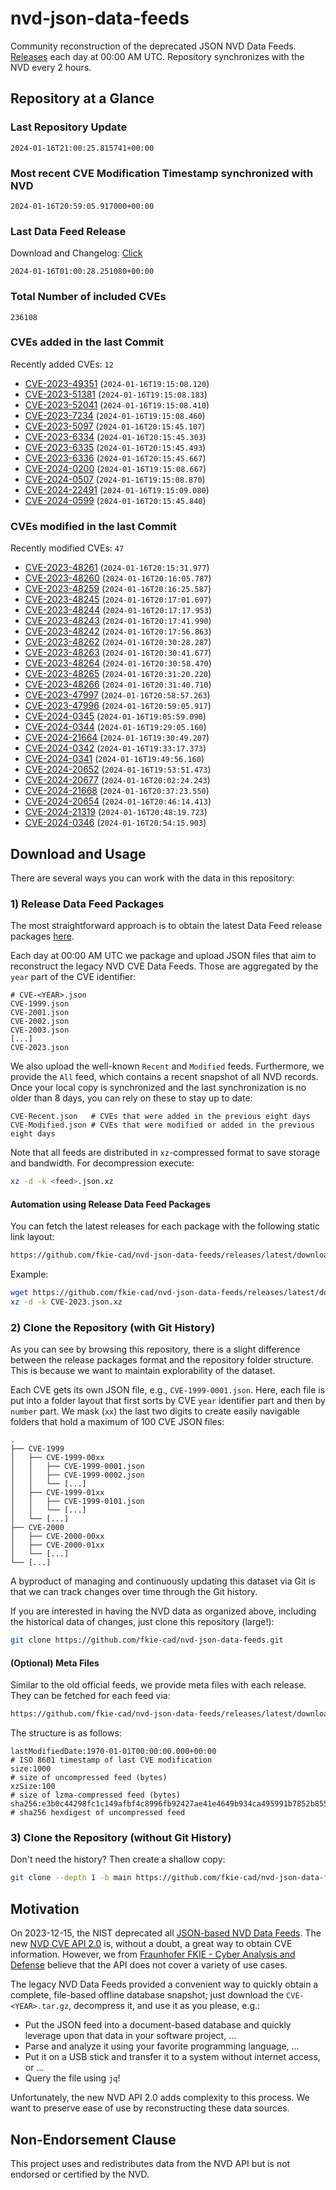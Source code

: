 # nvd-json-data-feeds

Community reconstruction of the deprecated JSON NVD Data Feeds. 
[Releases](https://github.com/fkie-cad/nvd-json-data-feeds/releases/latest) each day at 00:00 AM UTC.
Repository synchronizes with the NVD every 2 hours.

## Repository at a Glance

### Last Repository Update

```plain
2024-01-16T21:00:25.815741+00:00
```

### Most recent CVE Modification Timestamp synchronized with NVD

```plain
2024-01-16T20:59:05.917000+00:00
```

### Last Data Feed Release

Download and Changelog: [Click](https://github.com/fkie-cad/nvd-json-data-feeds/releases/latest)

```plain
2024-01-16T01:00:28.251080+00:00
```

### Total Number of included CVEs

```plain
236108
```

### CVEs added in the last Commit

Recently added CVEs: `12`

* [CVE-2023-49351](CVE-2023/CVE-2023-493xx/CVE-2023-49351.json) (`2024-01-16T19:15:08.120`)
* [CVE-2023-51381](CVE-2023/CVE-2023-513xx/CVE-2023-51381.json) (`2024-01-16T19:15:08.183`)
* [CVE-2023-52041](CVE-2023/CVE-2023-520xx/CVE-2023-52041.json) (`2024-01-16T19:15:08.410`)
* [CVE-2023-7234](CVE-2023/CVE-2023-72xx/CVE-2023-7234.json) (`2024-01-16T19:15:08.460`)
* [CVE-2023-5097](CVE-2023/CVE-2023-50xx/CVE-2023-5097.json) (`2024-01-16T20:15:45.107`)
* [CVE-2023-6334](CVE-2023/CVE-2023-63xx/CVE-2023-6334.json) (`2024-01-16T20:15:45.303`)
* [CVE-2023-6335](CVE-2023/CVE-2023-63xx/CVE-2023-6335.json) (`2024-01-16T20:15:45.493`)
* [CVE-2023-6336](CVE-2023/CVE-2023-63xx/CVE-2023-6336.json) (`2024-01-16T20:15:45.667`)
* [CVE-2024-0200](CVE-2024/CVE-2024-02xx/CVE-2024-0200.json) (`2024-01-16T19:15:08.667`)
* [CVE-2024-0507](CVE-2024/CVE-2024-05xx/CVE-2024-0507.json) (`2024-01-16T19:15:08.870`)
* [CVE-2024-22491](CVE-2024/CVE-2024-224xx/CVE-2024-22491.json) (`2024-01-16T19:15:09.080`)
* [CVE-2024-0599](CVE-2024/CVE-2024-05xx/CVE-2024-0599.json) (`2024-01-16T20:15:45.840`)


### CVEs modified in the last Commit

Recently modified CVEs: `47`

* [CVE-2023-48261](CVE-2023/CVE-2023-482xx/CVE-2023-48261.json) (`2024-01-16T20:15:31.977`)
* [CVE-2023-48260](CVE-2023/CVE-2023-482xx/CVE-2023-48260.json) (`2024-01-16T20:16:05.787`)
* [CVE-2023-48259](CVE-2023/CVE-2023-482xx/CVE-2023-48259.json) (`2024-01-16T20:16:25.587`)
* [CVE-2023-48245](CVE-2023/CVE-2023-482xx/CVE-2023-48245.json) (`2024-01-16T20:17:01.697`)
* [CVE-2023-48244](CVE-2023/CVE-2023-482xx/CVE-2023-48244.json) (`2024-01-16T20:17:17.953`)
* [CVE-2023-48243](CVE-2023/CVE-2023-482xx/CVE-2023-48243.json) (`2024-01-16T20:17:41.990`)
* [CVE-2023-48242](CVE-2023/CVE-2023-482xx/CVE-2023-48242.json) (`2024-01-16T20:17:56.863`)
* [CVE-2023-48262](CVE-2023/CVE-2023-482xx/CVE-2023-48262.json) (`2024-01-16T20:30:28.287`)
* [CVE-2023-48263](CVE-2023/CVE-2023-482xx/CVE-2023-48263.json) (`2024-01-16T20:30:41.677`)
* [CVE-2023-48264](CVE-2023/CVE-2023-482xx/CVE-2023-48264.json) (`2024-01-16T20:30:58.470`)
* [CVE-2023-48265](CVE-2023/CVE-2023-482xx/CVE-2023-48265.json) (`2024-01-16T20:31:20.220`)
* [CVE-2023-48266](CVE-2023/CVE-2023-482xx/CVE-2023-48266.json) (`2024-01-16T20:31:40.710`)
* [CVE-2023-47997](CVE-2023/CVE-2023-479xx/CVE-2023-47997.json) (`2024-01-16T20:58:57.263`)
* [CVE-2023-47996](CVE-2023/CVE-2023-479xx/CVE-2023-47996.json) (`2024-01-16T20:59:05.917`)
* [CVE-2024-0345](CVE-2024/CVE-2024-03xx/CVE-2024-0345.json) (`2024-01-16T19:05:59.090`)
* [CVE-2024-0344](CVE-2024/CVE-2024-03xx/CVE-2024-0344.json) (`2024-01-16T19:29:05.160`)
* [CVE-2024-21664](CVE-2024/CVE-2024-216xx/CVE-2024-21664.json) (`2024-01-16T19:30:49.207`)
* [CVE-2024-0342](CVE-2024/CVE-2024-03xx/CVE-2024-0342.json) (`2024-01-16T19:33:17.373`)
* [CVE-2024-0341](CVE-2024/CVE-2024-03xx/CVE-2024-0341.json) (`2024-01-16T19:49:56.160`)
* [CVE-2024-20652](CVE-2024/CVE-2024-206xx/CVE-2024-20652.json) (`2024-01-16T19:53:51.473`)
* [CVE-2024-20677](CVE-2024/CVE-2024-206xx/CVE-2024-20677.json) (`2024-01-16T20:02:24.243`)
* [CVE-2024-21668](CVE-2024/CVE-2024-216xx/CVE-2024-21668.json) (`2024-01-16T20:37:23.550`)
* [CVE-2024-20654](CVE-2024/CVE-2024-206xx/CVE-2024-20654.json) (`2024-01-16T20:46:14.413`)
* [CVE-2024-21319](CVE-2024/CVE-2024-213xx/CVE-2024-21319.json) (`2024-01-16T20:48:19.723`)
* [CVE-2024-0346](CVE-2024/CVE-2024-03xx/CVE-2024-0346.json) (`2024-01-16T20:54:15.903`)


## Download and Usage

There are several ways you can work with the data in this repository:

### 1) Release Data Feed Packages

The most straightforward approach is to obtain the latest Data Feed release packages [here](https://github.com/fkie-cad/nvd-json-data-feeds/releases/latest).

Each day at 00:00 AM UTC we package and upload JSON files that aim to reconstruct the legacy NVD CVE Data Feeds.
Those are aggregated by the `year` part of the CVE identifier:

```
# CVE-<YEAR>.json
CVE-1999.json
CVE-2001.json
CVE-2002.json
CVE-2003.json
[...]
CVE-2023.json
```

We also upload the well-known `Recent` and `Modified` feeds.
Furthermore, we provide the `All` feed, which contains a recent snapshot of all NVD records.
Once your local copy is synchronized and the last synchronization is no older than 8 days, you can rely on these to stay up to date:

```plain
CVE-Recent.json   # CVEs that were added in the previous eight days
CVE-Modified.json # CVEs that were modified or added in the previous eight days
```

Note that all feeds are distributed in `xz`-compressed format to save storage and bandwidth.
For decompression execute:

```sh
xz -d -k <feed>.json.xz
```


#### Automation using Release Data Feed Packages

You can fetch the latest releases for each package with the following static link layout:

```sh
https://github.com/fkie-cad/nvd-json-data-feeds/releases/latest/download/CVE-<YEAR>.json.xz
```

Example:

```sh
wget https://github.com/fkie-cad/nvd-json-data-feeds/releases/latest/download/CVE-2023.json.xz
xz -d -k CVE-2023.json.xz
```



### 2) Clone the Repository (with Git History)

As you can see by browsing this repository, there is a slight difference between the release packages format and the repository folder structure.
This is because we want to maintain explorability of the dataset.

Each CVE gets its own JSON file, e.g., `CVE-1999-0001.json`.
Here, each file is put into a folder layout that first sorts by CVE `year` identifier part and then by `number` part.
We mask (`xx`) the last two digits to create easily navigable folders that hold a maximum of 100 CVE JSON files:

```plain
.
├── CVE-1999
│   ├── CVE-1999-00xx
│   │   ├── CVE-1999-0001.json
│   │   ├── CVE-1999-0002.json
│   │   └── [...]
│   ├── CVE-1999-01xx
│   │   ├── CVE-1999-0101.json
│   │   └── [...]
│   └── [...]
├── CVE-2000
│   ├── CVE-2000-00xx
│   ├── CVE-2000-01xx
│   └── [...]
└── [...]
```

A byproduct of managing and continuously updating this dataset via Git is that we can track changes over time through the Git history.

If you are interested in having the NVD data as organized above, including the historical data of changes, just clone this repository (large!):

```sh
git clone https://github.com/fkie-cad/nvd-json-data-feeds.git
```

#### (Optional) Meta Files

Similar to the old official feeds, we provide meta files with each release. They can be fetched for each feed via:

```sh
https://github.com/fkie-cad/nvd-json-data-feeds/releases/latest/download/CVE-<YEAR>.meta
```

The structure is as follows:

```plain
lastModifiedDate:1970-01-01T00:00:00.000+00:00                          # ISO 8601 timestamp of last CVE modification
size:1000                                                               # size of uncompressed feed (bytes)
xzSize:100                                                              # size of lzma-compressed feed (bytes)
sha256:e3b0c44298fc1c149afbf4c8996fb92427ae41e4649b934ca495991b7852b855 # sha256 hexdigest of uncompressed feed
```


### 3) Clone the Repository (without Git History)

Don't need the history? Then create a shallow copy:

```sh
git clone --depth 1 -b main https://github.com/fkie-cad/nvd-json-data-feeds.git
```

## Motivation

On 2023-12-15, the NIST deprecated all [JSON-based NVD Data Feeds](https://nvd.nist.gov/vuln/data-feeds#divRetirementBanner-1).
The new [NVD CVE API 2.0](https://nvd.nist.gov/developers/vulnerabilities) is, without a doubt, a great way to obtain CVE information.
However, we from [Fraunhofer FKIE - Cyber Analysis and Defense](https://www.fkie.fraunhofer.de/en/departments/cad.html) believe that the API does not cover a variety of use cases.

The legacy NVD Data Feeds provided a convenient way to quickly obtain a complete, file-based offline database snapshot; just download the `CVE-<YEAR>.tar.gz`, decompress it, and use it as you please, e.g.:

* Put the JSON feed into a document-based database and quickly leverage upon that data in your software project, ...
* Parse and analyze it using your favorite programming language, ...
* Put it on a USB stick and transfer it to a system without internet access, or ...
* Query the file using `jq`!

Unfortunately, the new NVD API 2.0 adds complexity to this process.
We want to preserve ease of use by reconstructing these data sources.

## Non-Endorsement Clause

This project uses and redistributes data from the NVD API but is not endorsed or certified by the NVD.